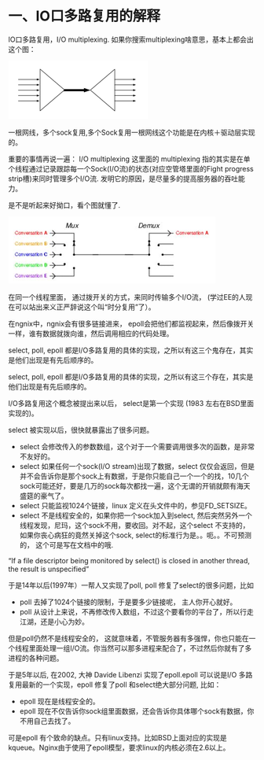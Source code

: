 # 一、IO口多路复用的解释

IO口多路复用，I/O multiplexing. 如果你搜索multiplexing啥意思，基本上都会出这个图：

![](pages/mutiplexing.png)

一根网线，多个sock复用,多个Sock复用一根网线这个功能是在内核＋驱动层实现的。

重要的事情再说一遍： I/O multiplexing 这里面的 multiplexing 指的其实是在单个线程通过记录跟踪每一个Sock(I/O流)的状态(对应空管塔里面的Fight progress strip槽)来同时管理多个I/O流. 发明它的原因，是尽量多的提高服务器的吞吐能力。

是不是听起来好拗口，看个图就懂了.

![](pages/时分复用.png)

在同一个线程里面， 通过拨开关的方式，来同时传输多个I/O流， (学过EE的人现在可以站出来义正严辞说这个叫“时分复用”了）。

在ngnix中，ngnix会有很多链接进来， epoll会把他们都监视起来，然后像拨开关一样，谁有数据就拨向谁，然后调用相应的代码处理。

select, poll, epoll 都是I/O多路复用的具体的实现，之所以有这三个鬼存在，其实是他们出现是有先后顺序的。

select, poll, epoll 都是I/O多路复用的具体的实现，之所以有这三个存在，其实是他们出现是有先后顺序的。

I/O多路复用这个概念被提出来以后， select是第一个实现 (1983 左右在BSD里面实现的)。

select 被实现以后，很快就暴露出了很多问题。
* select 会修改传入的参数数组，这个对于一个需要调用很多次的函数，是非常不友好的。 
* select 如果任何一个sock(I/O stream)出现了数据，select 仅仅会返回，但是并不会告诉你是那个sock上有数据，于是你只能自己一个一个的找，10几个sock可能还好，要是几万的sock每次都找一遍，这个无谓的开销就颇有海天盛筵的豪气了。
* select 只能监视1024个链接，linux 定义在头文件中的，参见FD_SETSIZE。
* select 不是线程安全的，如果你把一个sock加入到select, 然后突然另外一个线程发现，尼玛，这个sock不用，要收回。对不起，这个select 不支持的，如果你丧心病狂的竟然关掉这个sock, select的标准行为是。。呃。。不可预测的， 这个可是写在文档中的哦. 
        
 “If a file descriptor being monitored by select() is closed in another thread, the result is unspecified”  
 
 于是14年以后(1997年）一帮人又实现了poll,  poll 修复了select的很多问题，比如
 
* poll 去掉了1024个链接的限制，于是要多少链接呢， 主人你开心就好。 
* poll 从设计上来说，不再修改传入数组，不过这个要看你的平台了，所以行走江湖，还是小心为妙。

但是poll仍然不是线程安全的， 这就意味着，不管服务器有多强悍，你也只能在一个线程里面处理一组I/O流。你当然可以那多进程来配合了，不过然后你就有了多进程的各种问题。

于是5年以后, 在2002, 大神 Davide Libenzi 实现了epoll.epoll 可以说是I/O 多路复用最新的一个实现，epoll 修复了poll 和select绝大部分问题, 比如：

* epoll 现在是线程安全的。
* epoll 现在不仅告诉你sock组里面数据，还会告诉你具体哪个sock有数据，你不用自己去找了。

可是epoll 有个致命的缺点。只有linux支持。比如BSD上面对应的实现是kqueue。Nginx由于使用了epoll模型，要求linux的内核必须在2.6以上。
